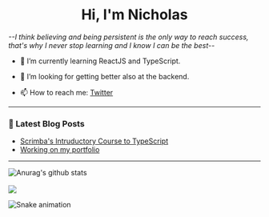 <h1 align="center">Hi, I'm Nicholas </h1>

<em>--I think believing and being persistent is the only way to reach success, that's why I never stop learning and I know I can be the best--</em>

- 🌱 I’m currently learning ReactJS and TypeScript.

- 🤔 I’m looking for getting better also at the backend.

- 📫 How to reach me: <a href="https://twitter.com/NicholasCosta04">Twitter</a>
---

### 📕  Latest Blog Posts
<!-- BLOG-POST-LIST:START-->
- [Scrimba&#39;s Intruductory Course to TypeScript](https://dev.to/nicholascostadev/scrimbas-intruductory-course-to-typescript-1fm6)
- [Working on my portfolio](https://dev.to/nicholascostadev/working-on-my-portfolio-jg)
<!-- BLOG-POST-LIST:END-->
---

<img align="center" src="https://github-readme-stats.vercel.app/api?username=nicholascostadev&show_icons=true&include_all_commits=true&theme=buefy&hide_border=true" alt="Anurag's github stats" /> <br /><br /><img align="center" src="https://github-readme-stats.vercel.app/api/top-langs/?username=nicholascostadev&layout=compact&theme=buefy&hide_border=true" />

  ![Snake animation](https://github.com/nicholascostadev/nicholascostadev/blob/output/github-contribution-grid-snake.svg)
